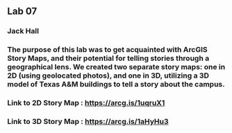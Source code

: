 ## Lab 07
### Jack Hall

### The purpose of this lab was to get acquainted with ArcGIS Story Maps, and their potential for telling stories through a geographical lens. We created two separate story maps: one in 2D (using geolocated photos), and one in 3D, utilizing a 3D model of Texas A&M buildings to tell a story about the campus. <br>

### Link to 2D Story Map : https://arcg.is/1uqruX1
### Link to 3D Story Map : https://arcg.is/1aHyHu3
